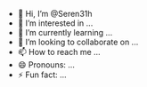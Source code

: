 - 👋 Hi, I’m @Seren31h
- 👀 I’m interested in ...
- 🌱 I’m currently learning ...
- 💞️ I’m looking to collaborate on ...
- 📫 How to reach me ...
- 😄 Pronouns: ...
- ⚡ Fun fact: ...

<!---
Seren31h/Seren31h is a ✨ special ✨ repository because its `README.md` (this file) appears on your GitHub profile.
You can click the Preview link to take a look at your changes.
--->
